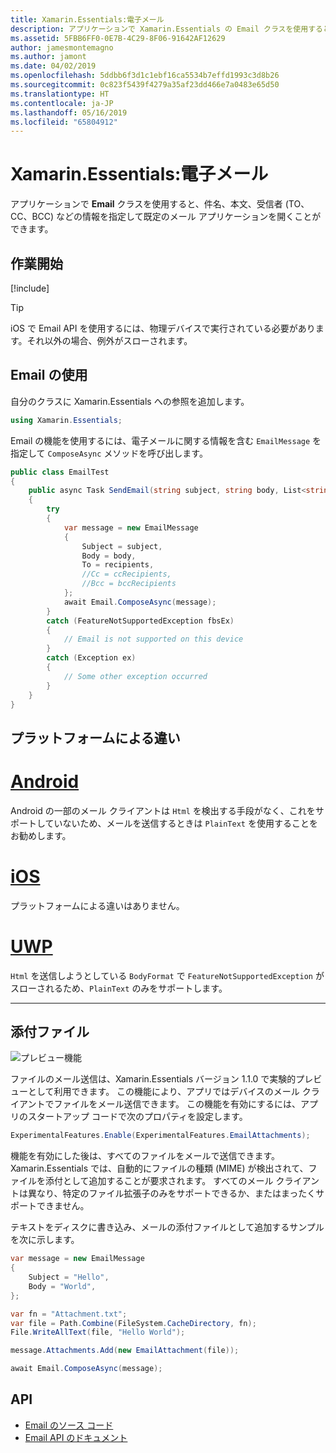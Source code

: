 ```yaml
---
title: Xamarin.Essentials:電子メール
description: アプリケーションで Xamarin.Essentials の Email クラスを使用すると、件名、本文、受信者 (TO、CC、BCC) などの情報を指定して既定のメール アプリケーションを開くことができます。
ms.assetid: 5FBB6FF0-0E7B-4C29-8F06-91642AF12629
author: jamesmontemagno
ms.author: jamont
ms.date: 04/02/2019
ms.openlocfilehash: 5ddbb6f3d1c1ebf16ca5534b7effd1993c3d8b26
ms.sourcegitcommit: 0c823f5439f4279a35af23dd466e7a0483e65d50
ms.translationtype: HT
ms.contentlocale: ja-JP
ms.lasthandoff: 05/16/2019
ms.locfileid: "65804912"
---
```

# <a name="xamarinessentials-email"></a>Xamarin.Essentials:電子メール

アプリケーションで **Email** クラスを使用すると、件名、本文、受信者 (TO、CC、BCC) などの情報を指定して既定のメール アプリケーションを開くことができます。

## <a name="get-started"></a>作業開始

[!include[](~/essentials/includes/get-started.md)]

> [!TIP]
> iOS で Email API を使用するには、物理デバイスで実行されている必要があります。それ以外の場合、例外がスローされます。

## <a name="using-email"></a>Email の使用

自分のクラスに Xamarin.Essentials への参照を追加します。

```csharp
using Xamarin.Essentials;
```

Email の機能を使用するには、電子メールに関する情報を含む `EmailMessage` を指定して `ComposeAsync` メソッドを呼び出します。

```csharp
public class EmailTest
{
    public async Task SendEmail(string subject, string body, List<string> recipients)
    {
        try
        {
            var message = new EmailMessage
            {
                Subject = subject,
                Body = body,
                To = recipients,
                //Cc = ccRecipients,
                //Bcc = bccRecipients
            };
            await Email.ComposeAsync(message);
        }
        catch (FeatureNotSupportedException fbsEx)
        {
            // Email is not supported on this device
        }
        catch (Exception ex)
        {
            // Some other exception occurred
        }
    }
}
```


## <a name="platform-differences"></a>プラットフォームによる違い

# <a name="androidtabandroid"></a>[Android](#tab/android)

Android の一部のメール クライアントは `Html` を検出する手段がなく、これをサポートしていないため、メールを送信するときは `PlainText` を使用することをお勧めします。

# <a name="iostabios"></a>[iOS](#tab/ios)

プラットフォームによる違いはありません。

# <a name="uwptabuwp"></a>[UWP](#tab/uwp)

`Html` を送信しようとしている `BodyFormat` で `FeatureNotSupportedException` がスローされるため、`PlainText` のみをサポートします。

-----

## <a name="file-attachments"></a>添付ファイル

![プレビュー機能](~/media/shared/preview.png)

ファイルのメール送信は、Xamarin.Essentials バージョン 1.1.0 で実験的プレビューとして利用できます。 この機能により、アプリではデバイスのメール クライアントでファイルをメール送信できます。 この機能を有効にするには、アプリのスタートアップ コードで次のプロパティを設定します。

```csharp
ExperimentalFeatures.Enable(ExperimentalFeatures.EmailAttachments);
```

機能を有効にした後は、すべてのファイルをメールで送信できます。 Xamarin.Essentials では、自動的にファイルの種類 (MIME) が検出されて、ファイルを添付として追加することが要求されます。 すべてのメール クライアントは異なり、特定のファイル拡張子のみをサポートできるか、またはまったくサポートできません。

テキストをディスクに書き込み、メールの添付ファイルとして追加するサンプルを次に示します。

```csharp
var message = new EmailMessage
{
    Subject = "Hello",
    Body = "World",
};

var fn = "Attachment.txt";
var file = Path.Combine(FileSystem.CacheDirectory, fn);
File.WriteAllText(file, "Hello World");

message.Attachments.Add(new EmailAttachment(file));

await Email.ComposeAsync(message);
```

## <a name="api"></a>API

- [Email のソース コード](https://github.com/xamarin/Essentials/tree/master/Xamarin.Essentials/Email)
- [Email API のドキュメント](xref:Xamarin.Essentials.Email)
